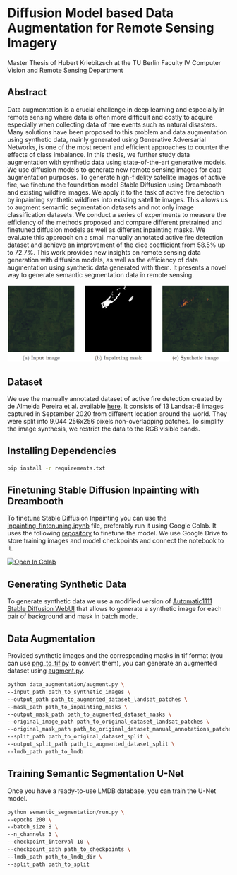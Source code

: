 # Diffusion Model based Data Augmentation for Remote Sensing Imagery
Master Thesis of Hubert Kriebitzsch at the TU Berlin Faculty IV Computer Vision and Remote Sensing Department

## Abstract
Data augmentation is a crucial challenge in deep learning and especially in remote sensing where data is often more difficult and costly to acquire especially when collecting data of rare events such as natural disasters. Many solutions have been proposed to this problem and data augmentation using synthetic data, mainly generated using Generative Adversarial Networks, is one of the most recent and efficient approaches to counter the effects of class imbalance. In this thesis, we further study data augmentation with synthetic data using state-of-the-art generative models. We use diffusion models to generate new remote sensing images for data augmentation purposes. To generate high-fidelity satellite images of active fire, we finetune the foundation model Stable Diffusion using Dreambooth and existing wildfire images. We apply it to the task of active fire detection by inpainting synthetic wildfires into existing satellite images. This allows us to augment semantic segmentation datasets and not only image classification datasets. We conduct a series of experiments to measure the efficiency of the methods proposed and compare different pretrained and finetuned diffusion models as well as different inpainting masks. We evaluate this approach on a small manually annotated active fire detection dataset and achieve an improvement of the dice coefficient from 58.5% up to 72.7%. This work provides new insights on remote sensing data generation with diffusion models, as well as the efficiency of data augmentation using synthetic data generated with them. It presents a novel way to generate semantic segmentation data in remote sensing.

![Example of active fire inpainting](https://github.com/hubkrieb/remote-sensing-diffusion/blob/master/example_figure.png)

## Dataset

We use the manually annotated dataset of active fire detection created by de Almeida Pereira et al. available [here](https://github.com/pereira-gha/activefire). It consists of 13 Landsat-8 images captured in September 2020 from different location around the world. They were split into 9,044 256x256 pixels non-overlapping patches. To simplify the image synthesis, we restrict the data to the RGB visible bands.

## Installing Dependencies

```bash
pip install -r requirements.txt
```

## Finetuning Stable Diffusion Inpainting with Dreambooth

To finetune Stable Diffusion Inpainting you can use the [inpainting_fintenuning.ipynb](https://github.com/hubkrieb/remote-sensing-diffusion/blob/master/data_augmentation/inpainting_finetuning.ipynb) file, preferably run it using Google Colab. It uses the following [repository](https://github.com/huggingface/diffusers/tree/main/examples/research_projects/dreambooth_inpaint) to finetune the model. We use Google Drive to store training images and model checkpoints and connect the notebook to it. 

<a target="_blank" href="https://colab.research.google.com/github/hubkrieb/remote-sensing-diffusion/blob/master/data_augmentation/inpainting_finetuning.ipynb">
  <img src="https://colab.research.google.com/assets/colab-badge.svg" alt="Open In Colab"/>
</a>

## Generating Synthetic Data

To generate synthetic data we use a modified version of [Automatic1111 Stable Diffusion WebUI](https://github.com/AUTOMATIC1111/stable-diffusion-webui) that allows to generate a synthetic image for each pair of background and mask in batch mode. 

## Data Augmentation

Provided synthetic images and the corresponding masks in tif format (you can use [png_to_tif.py](https://github.com/hubkrieb/remote-sensing-diffusion/blob/master/utils/png_to_tif.py) to convert them), you can generate an augmented dataset using [augment.py](https://github.com/hubkrieb/remote-sensing-diffusion/blob/master/data_augmentation/augment.py).

```bash
python data_augmentation/augment.py \
--input_path path_to_synthetic_images \
--output_path path_to_augmented_dataset_landsat_patches \
--mask_path path_to_inpainting_masks \
--output_mask_path path_to_augmented_dataset_masks \
--original_image_path path_to_original_dataset_landsat_patches \
--original_mask_path path_to_original_dataset_manual_annotations_patches \
--split_path path_to_original_dataset_split \
--output_split_path path_to_augmented_dataset_split \
--lmdb_path path_to_lmdb
```

## Training Semantic Segmentation U-Net

Once you have a ready-to-use LMDB database, you can train the U-Net model.

```bash
python semantic_segmentation/run.py \
--epochs 200 \
--batch_size 8 \
--n_channels 3 \
--checkpoint_interval 10 \
--checkpoint_path path_to_checkpoints \
--lmdb_path path_to_lmdb_dir \
--split_path path_to_split
```